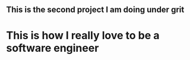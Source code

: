 ## This is the second project I am doing under grit
# This is how I really love to be a software engineer

